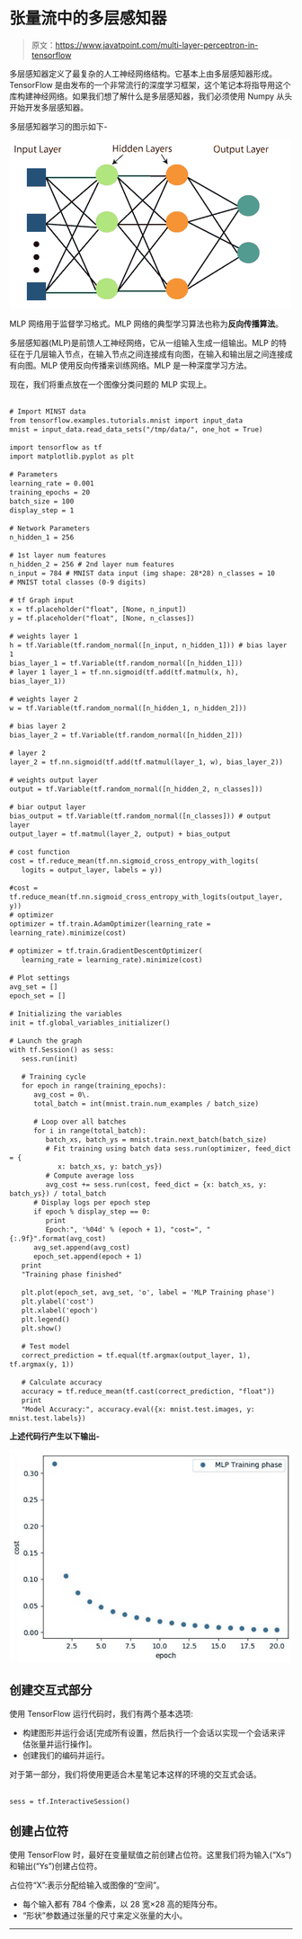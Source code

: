 # 张量流中的多层感知器

> 原文：<https://www.javatpoint.com/multi-layer-perceptron-in-tensorflow>

多层感知器定义了最复杂的人工神经网络结构。它基本上由多层感知器形成。TensorFlow 是由发布的一个非常流行的深度学习框架，这个笔记本将指导用这个库构建神经网络。如果我们想了解什么是多层感知器，我们必须使用 Numpy 从头开始开发多层感知器。

多层感知器学习的图示如下-

![Multi-layer Perceptron in TensorFlow](img/4d4cf82019d41a23cff8bca998a712c2.png)

MLP 网络用于监督学习格式。MLP 网络的典型学习算法也称为**反向传播算法**。

多层感知器(MLP)是前馈人工神经网络，它从一组输入生成一组输出。MLP 的特征在于几层输入节点，在输入节点之间连接成有向图，在输入和输出层之间连接成有向图。MLP 使用反向传播来训练网络。MLP 是一种深度学习方法。

现在，我们将重点放在一个图像分类问题的 MLP 实现上。

```

# Import MINST data 
from tensorflow.examples.tutorials.mnist import input_data 
mnist = input_data.read_data_sets("/tmp/data/", one_hot = True) 

import tensorflow as tf 
import matplotlib.pyplot as plt 

# Parameters 
learning_rate = 0.001 
training_epochs = 20 
batch_size = 100 
display_step = 1 

# Network Parameters 
n_hidden_1 = 256 

# 1st layer num features
n_hidden_2 = 256 # 2nd layer num features 
n_input = 784 # MNIST data input (img shape: 28*28) n_classes = 10 
# MNIST total classes (0-9 digits) 

# tf Graph input 
x = tf.placeholder("float", [None, n_input]) 
y = tf.placeholder("float", [None, n_classes]) 

# weights layer 1 
h = tf.Variable(tf.random_normal([n_input, n_hidden_1])) # bias layer 1 
bias_layer_1 = tf.Variable(tf.random_normal([n_hidden_1])) 
# layer 1 layer_1 = tf.nn.sigmoid(tf.add(tf.matmul(x, h), bias_layer_1)) 

# weights layer 2 
w = tf.Variable(tf.random_normal([n_hidden_1, n_hidden_2])) 

# bias layer 2 
bias_layer_2 = tf.Variable(tf.random_normal([n_hidden_2])) 

# layer 2 
layer_2 = tf.nn.sigmoid(tf.add(tf.matmul(layer_1, w), bias_layer_2)) 

# weights output layer 
output = tf.Variable(tf.random_normal([n_hidden_2, n_classes])) 

# biar output layer 
bias_output = tf.Variable(tf.random_normal([n_classes])) # output layer 
output_layer = tf.matmul(layer_2, output) + bias_output

# cost function 
cost = tf.reduce_mean(tf.nn.sigmoid_cross_entropy_with_logits(
   logits = output_layer, labels = y)) 

#cost = tf.reduce_mean(tf.nn.sigmoid_cross_entropy_with_logits(output_layer, y)) 
# optimizer 
optimizer = tf.train.AdamOptimizer(learning_rate = learning_rate).minimize(cost) 

# optimizer = tf.train.GradientDescentOptimizer(
   learning_rate = learning_rate).minimize(cost) 

# Plot settings 
avg_set = [] 
epoch_set = [] 

# Initializing the variables 
init = tf.global_variables_initializer() 

# Launch the graph 
with tf.Session() as sess: 
   sess.run(init) 

   # Training cycle
   for epoch in range(training_epochs): 
      avg_cost = 0\. 
      total_batch = int(mnist.train.num_examples / batch_size) 

      # Loop over all batches 
      for i in range(total_batch): 
         batch_xs, batch_ys = mnist.train.next_batch(batch_size) 
         # Fit training using batch data sess.run(optimizer, feed_dict = {
            x: batch_xs, y: batch_ys}) 
         # Compute average loss 
         avg_cost += sess.run(cost, feed_dict = {x: batch_xs, y: batch_ys}) / total_batch
      # Display logs per epoch step 
      if epoch % display_step == 0: 
         print 
         Epoch:", '%04d' % (epoch + 1), "cost=", "{:.9f}".format(avg_cost)
      avg_set.append(avg_cost) 
      epoch_set.append(epoch + 1)
   print 
   "Training phase finished" 

   plt.plot(epoch_set, avg_set, 'o', label = 'MLP Training phase') 
   plt.ylabel('cost') 
   plt.xlabel('epoch') 
   plt.legend() 
   plt.show() 

   # Test model 
   correct_prediction = tf.equal(tf.argmax(output_layer, 1), tf.argmax(y, 1)) 

   # Calculate accuracy 
   accuracy = tf.reduce_mean(tf.cast(correct_prediction, "float")) 
   print 
   "Model Accuracy:", accuracy.eval({x: mnist.test.images, y: mnist.test.labels})

```

**上述代码行产生以下输出-**

![Multi-layer Perceptron in TensorFlow](img/793622e5c39f53317556571e92324652.png)

## 创建交互式部分

使用 TensorFlow 运行代码时，我们有两个基本选项:

*   构建图形并运行会话[完成所有设置，然后执行一个会话以实现一个会话来评估张量并运行操作]。
*   创建我们的编码并运行。

对于第一部分，我们将使用更适合木星笔记本这样的环境的交互式会话。

```

sess = tf.InteractiveSession()

```

## 创建占位符

使用 TensorFlow 时，最好在变量赋值之前创建占位符。这里我们将为输入(“Xs”)和输出(“Ys”)创建占位符。

占位符“X”:表示分配给输入或图像的“空间”。

*   每个输入都有 784 个像素，以 28 宽×28 高的矩阵分布。
*   “形状”参数通过张量的尺寸来定义张量的大小。

* * *